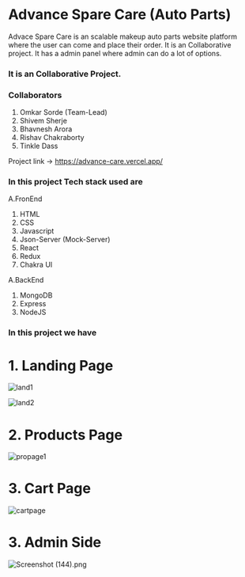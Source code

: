 # Advance Spare Care (Auto Parts)
Advace Spare Care is an scalable makeup auto parts website platform where the user can come and place their order. It is an Collaborative project. It has a admin panel where admin can do a lot of options.


### It is an Collaborative Project.
### Collaborators
1. Omkar Sorde (Team-Lead)
2. Shivem Sherje
3. Bhavnesh Arora
4. Rishav Chakraborty
5. Tinkle Dass


Project link -> https://advance-care.vercel.app/

### In this project Tech stack used are

A.FronEnd

1. HTML
2. CSS
3. Javascript
4. Json-Server (Mock-Server)
5. React
6. Redux
8. Chakra UI


A.BackEnd

1. MongoDB
2. Express
3. NodeJS


### In this project we have

# 1. Landing Page

![land1](https://user-images.githubusercontent.com/108116297/221490829-713675c9-ce32-428b-b11d-2cbf7b95a8af.png)

![land2](https://user-images.githubusercontent.com/108116297/221491019-67515db5-ad35-4b1f-9ae6-e12c2c58c51b.png)



# 2. Products Page

![propage1](https://user-images.githubusercontent.com/108116297/221491439-cb866c86-216a-419a-8622-846f7b2b130c.png)

# 3. Cart Page

![cartpage](https://user-images.githubusercontent.com/108116297/221491900-5ca117af-5ac0-42f0-9f09-34a4e090e981.png)

# 3. Admin Side

![Screenshot (144).png](https://masai-course.s3.ap-south-1.amazonaws.com/editor/uploads/2023-03-01/Screenshot%20%28144%29_905271.png)



